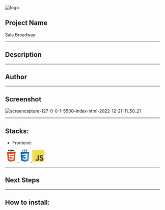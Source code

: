 ![logo](https://user-images.githubusercontent.com/116547684/208877775-71269e48-f699-4bc8-8dd1-bc6b17b2d4f2.png)

## Project Name
Sala Broadway
***
## Description

***
## Author

***
## Screenshot
![screencapture-127-0-0-1-5500-index-html-2022-12-21-11_50_21](https://user-images.githubusercontent.com/116547684/208888084-a6772a89-7234-4a28-b839-65ef4437a3c0.png)

***
## Stacks:

  * Frontend: 
  <p align="left"><a href="https://www.w3.org/html/" target="_blank" rel="noreferrer"> <img src="https://raw.githubusercontent.com/devicons/devicon/master/icons/html5/html5-original-wordmark.svg" alt="html5" width="40" height="40"/> </a>
   <a href="https://www.w3schools.com/css/" target="_blank" rel="noreferrer"> <img src="https://raw.githubusercontent.com/devicons/devicon/master/icons/css3/css3-original-wordmark.svg" alt="css3" width="40" height="40"/> </a>
   <a href="https://developer.mozilla.org/en-US/docs/Web/JavaScript" target="_blank" rel="noreferrer"> <img src="https://raw.githubusercontent.com/devicons/devicon/master/icons/javascript/javascript-original.svg" alt="javascript" width="40" height="40"/> </a></p>

***
## Next Steps

***
## How to install:
